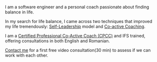

I am a software engineer and a personal coach passionate about finding balance in life. 

In my search for life balance, I came across two techniques that improved my life tremendously: 
[Self-Leadership](https://ifs-institute.com/) model and [Co-active Coaching](https://www.coactive.com/about/what-is-coactive).

I am a [Certified Professional Co-Active Coach (CPCC)](./2025/01/02/badge.html)  and IFS trained, offering consultations in both English and Romanian.

[Contact me](./2023/03/24/contact.html) for a first free video consultation(30 min) to assess if we can work with each other.
